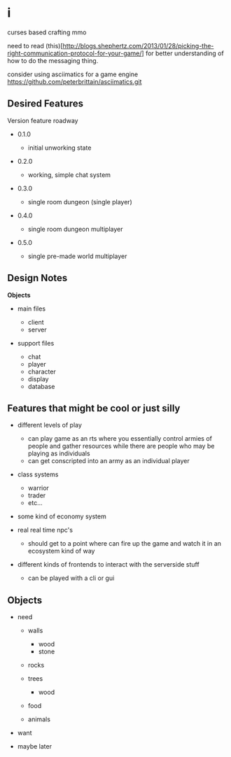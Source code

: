 # i
curses based crafting mmo

need to read (this)[http://blogs.shephertz.com/2013/01/28/picking-the-right-communication-protocol-for-your-game/] for better understanding of how to do the messaging thing.

consider using asciimatics for a game engine https://github.com/peterbrittain/asciimatics.git

## Desired Features
Version feature roadway

- 0.1.0
    - initial unworking state

- 0.2.0
    - working, simple chat system

- 0.3.0
    - single room dungeon (single player)

- 0.4.0
    - single room dungeon multiplayer

- 0.5.0
    - single pre-made world multiplayer


## Design Notes
**Objects**
- main files
    - client
    - server

- support files
    - chat
    - player
    - character
    - display
    - database


## Features that might be cool or just silly
- different levels of play
    - can play game as an rts where you essentially control armies of people and gather resources while there are people who may be playing as individuals
    - can get conscripted into an army as an individual player
   
- class systems
    - warrior
    - trader
    - etc...
    
- some kind of economy system

- real real time npc's
    - should get to a point where can fire up the game and watch it in an ecosystem kind of way
    
- different kinds of frontends to interact with the serverside stuff
    - can be played with a cli or gui


## Objects
- need
    - walls
        - wood
        - stone

    - rocks
    - trees
        - wood

    - food
    - animals

- want

- maybe later
